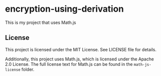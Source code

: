 # encryption-using-derivation
This is my project that uses Math.js

## License
This project is licensed under the MIT License. See LICENSE file for details.

Additionally, this project uses Math.js, which is licensed under the Apache 2.0 License.
The full license text for Math.js can be found in the `math-js-license` folder.